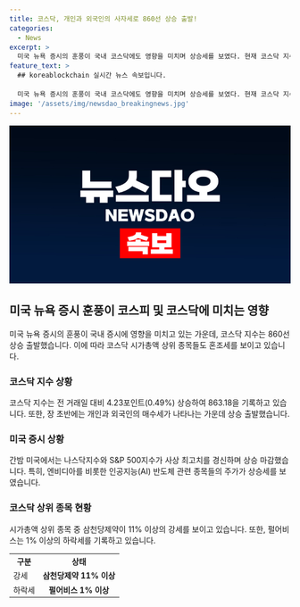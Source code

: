 ```yaml
---
title: 코스닥, 개인과 외국인의 사자세로 860선 상승 출발!
categories:
  - News
excerpt: >
  미국 뉴욕 증시의 훈풍이 국내 코스닥에도 영향을 미치며 상승세를 보였다. 현재 코스닥 지수는 상승 중이며, 시가총액 상위 종목들 또한 혼조세를 보이고 있다. 삼천당제약은 자사주 처분 결정으로 11% 이상 강세를 기록 중이며, 다른 종목들도 강보합권에서 거래되고 있다. 반면 펄어비스는 1% 이상 내림세를 보이고 있다. 미국 증시의 영향으로 코스닥 시장은 혼조세를 지속하고 있으며, 특히 시가총액 상위주들의 움직임이 주목받고 있다.
feature_text: >
  ## koreablockchain 실시간 뉴스 속보입니다.

  미국 뉴욕 증시의 훈풍이 국내 코스닥에도 영향을 미치며 상승세를 보였다. 현재 코스닥 지수는 상승 중이며, 시가총액 상위 종목들 또한 혼조세를 보이고 있다. 삼천당제약은 자사주 처분 결정으로 11% 이상 강세를 기록 중이며, 다른 종목들도 강보합권에서 거래되고 있다. 반면 펄어비스는 1% 이상 내림세를 보이고 있다. 미국 증시의 영향으로 코스닥 시장은 혼조세를 지속하고 있으며, 특히 시가총액 상위주들의 움직임이 주목받고 있다.
image: '/assets/img/newsdao_breakingnews.jpg'
---
```


<p><img src="/assets/img/newsdao_breakingnews.jpg" alt="koreablockchain 속보" /></p>

<h2 data-ke-size="size26">미국 뉴욕 증시 훈풍이 코스피 및 코스닥에 미치는 영향</h2>

<p data-ke-size="size16">미국 뉴욕 증시의 훈풍이 국내 증시에 영향을 미치고 있는 가운데, 코스닥 지수는 860선 상승 출발했습니다. 이에 따라 코스닥 시가총액 상위 종목들도 혼조세를 보이고 있습니다.</p>

<h3>코스닥 지수 상황</h3>

<p data-ke-size="size16">코스닥 지수는 전 거래일 대비 4.23포인트(0.49%) 상승하여 863.18을 기록하고 있습니다. 또한, 장 초반에는 개인과 외국인의 매수세가 나타나는 가운데 상승 출발했습니다.</p>

<h3>미국 증시 상황</h3>

<p data-ke-size="size16">간밤 미국에서는 나스닥지수와 S&P 500지수가 사상 최고치를 경신하며 상승 마감했습니다. 특히, 엔비디아를 비롯한 인공지능(AI) 반도체 관련 종목들의 주가가 상승세를 보였습니다.</p>

<h3>코스닥 상위 종목 현황</h3>

<p data-ke-size="size16">시가총액 상위 종목 중 삼천당제약이 11% 이상의 강세를 보이고 있습니다. 또한, 펄어비스는 1% 이상의 하락세를 기록하고 있습니다.</p>

<table>
  <tr>
    <th>구분</th>
    <th>상태</th>
  </tr>
  <tr>
    <td>강세</td>
    <td style="text-align: center; height: 17px;"><b>삼천당제약 11% 이상</b></td>
  </tr>
  <tr>
    <td>하락세</td>
    <td style="text-align: center; height: 17px;"><b>펄어비스 1% 이상</b></td>
  </tr>
</table>

<p data-ke-size="size16">&nbsp;</p>

